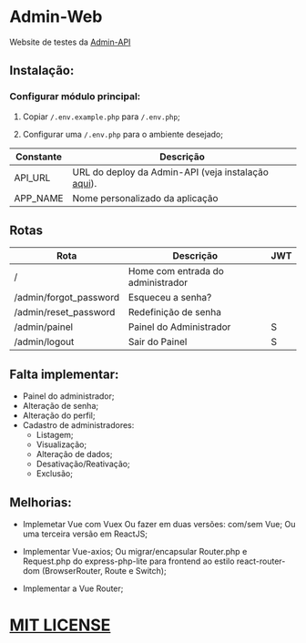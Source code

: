 # Admin-Web
 Website de testes da [Admin-API](https://github.com/jairpro/Admin-API)

## Instalação:

### Configurar módulo principal:
 
 1) Copiar `/.env.example.php` para `/.env.php`;
 
 2) Configurar uma `/.env.php` para o ambiente desejado;

Constante | Descrição
--------- | ---------
API_URL | URL do deploy da Admin-API (veja instalação [aqui](https://github.com/jairpro/Admin-API#instala%C3%A7%C3%A3o)).
APP_NAME | Nome personalizado da aplicação 


## Rotas
Rota | Descrição | JWT
---- | --------- | ---
/ | Home com entrada do administrador
/admin/forgot_password | Esqueceu a senha? 
/admin/reset_password | Redefinição de senha
/admin/painel | Painel do Administrador | S
/admin/logout | Sair do Painel | S


## Falta implementar:
 - Painel do administrador;
 - Alteração de senha;
 - Alteração do perfil;
 - Cadastro de administradores:
   - Listagem;
   - Visualização;
   - Alteração de dados;
   - Desativação/Reativação;
   - Exclusão;

## Melhorias:
 - Implemetar Vue com Vuex
   Ou fazer em duas versões: com/sem Vue;
   Ou uma terceira versão em ReactJS; 
 
 - Implementar Vue-axios; 
   Ou migrar/encapsular Router.php e Request.php do express-php-lite para frontend ao estilo react-router-dom (BrowserRouter, Route e Switch);

 - Implementar a Vue Router;


# [MIT LICENSE](https://github.com/jairpro/Admin-Web/blob/master/LICENSE)
